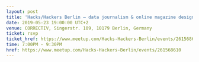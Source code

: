 ```yaml
---
layout: post
title: 'Hacks/Hackers Berlin – data journalism & online magazine design'
date: 2019-05-23 19:00:00 UTC+2
venue: CORRECTIV, Singerstr. 109, 10179 Berlin, Germany
ticket: rsvp
ticket_href: https://www.meetup.com/Hacks-Hackers-Berlin/events/261568610
time: 7:00PM - 9:30PM
href: https://www.meetup.com/Hacks-Hackers-Berlin/events/261568610
---
```


